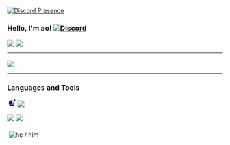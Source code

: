 [![Discord Presence](https://lanyard.cnrad.dev/api/852350438094143508)](https://discord.com/users/741137353988636722)

### Hello, I'm ao! <a href="https://discord.gg/9zErjgUnDn"><img src="https://raw.githubusercontent.com/anuraghazra/anuraghazra/master/assets/discord-round.svg" alt="Discord" width="27px"></a>

  <img align="center" src="https://github-readme-stats.vercel.app/api?username=ao-0&show_icons=true&line_height=27&include_all_commits=true&count_private=true" />
  <img align="center" src="https://github-readme-stats.vercel.app/api/top-langs/?username=ao-0&exclude_repo=RBLXHUB,MirayCDN,NHSE-VillagerDB"/>

<hr>

<img align="center" src="https://discord.c99.nl/widget/theme-1/741137353988636722.png" />
  
  <hr>

### **Languages and Tools**  

<code><img height="20" src="https://raw.githubusercontent.com/github/explore/80688e429a7d4ef2fca1e82350fe8e3517d3494d/topics/lua/lua.png"></code>
<code><img height="20" src="https://cdn.discordapp.com/attachments/865425432894636063/865439840074334208/c-logo-icon-28389.png"></code>
  
<code><img height="20" src="https://image.flaticon.com/icons/png/512/906/906324.png"></code>
<code><img height="20" src="https://code.visualstudio.com/favicon.ico"></code>
  
<img src="https://raw.githubusercontent.com/klaasnicolaas/ColoredBadges/master/svg/pronouns/hehim.svg" alt="he / him" style="vertical-align:top; margin:6px 4px">
